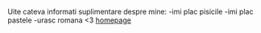 Uite cateva informati suplimentare despre mine:
-imi plac pisicile
-imi plac pastele
-urasc romana <3
[homepage](index.md)
